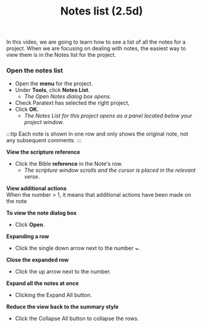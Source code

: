 ﻿---
title:  Notes list (2.5d)
---
In this video, we are going to learn how to see a list of all the notes for a project. When we are focusing on dealing with notes, the easiest way to view them is in the Notes list for the project.

### Open the notes list

-   Open the **menu** for the project.
-   Under **Tools**, click **Notes List**.
    -  *The Open Notes dialog box opens*.
-   Check Paratext has selected the right project,
-   Click **OK**.
    -  *The Notes List for this project opens as a panel located below your project window*.

:::tip
Each note is shown in one row and only shows the original note, not any subsequent comments.
:::

**View the scripture reference**  
-   Click the Bible **reference** in the Note's row.
    -  *The scripture window scrolls and the cursor is placed in the relevant verse*.

**View additional actions**  
When the number \> 1, it means that additional actions have been made on the note

**To view the note dialog box**  
-   Click **Open**.

**Expanding a row**  
-   Click the single down arrow next to the number **⌄**.

**Close the expanded row**  
-   Click the up arrow next to the number.

**Expand all the notes at once**  
-   Clicking the Expand All button.

**Reduce the view back to the summary style**  
-   Click the Collapse All button to collapse the rows.

